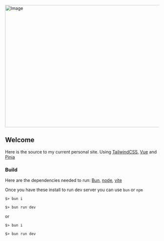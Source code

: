 <img width="1142" height="400" alt="Image" src="https://github.com/user-attachments/assets/f98ec097-8c65-48e1-95ca-24a0eb5cffc5" />

## Welcome
Here is the source to my current personal site. Using [TailwindCSS](https://tailwindcss.com/), [Vue](https://vuejs.org/) and [Pinia](https://pinia.vuejs.org/)

### Build
Here are the dependencies needed to run:
[Bun](https://bun.com/),
[node](https://nodejs.org/en),
[vite](https://vite.dev/)

Once you have these install to run dev server you can use `bun` or `npm`

```$> bun i```

```$> bun run dev```

or

```$> bun i```

```$> bun run dev```